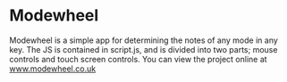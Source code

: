 # Modewheel
Modewheel is a simple app for determining the notes of any mode in any key.
The JS is contained in script.js, and is divided into two parts; mouse controls and touch screen controls.
You can view the project online at www.modewheel.co.uk
